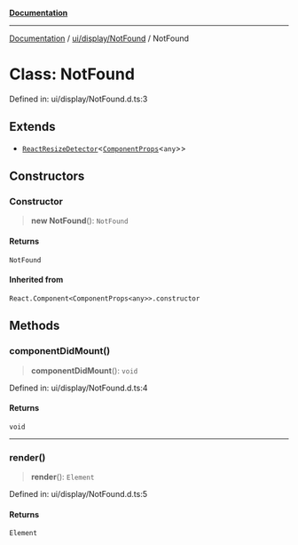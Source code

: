[**Documentation**](../../../../index.md)

***

[Documentation](../../../../index.md) / [ui/display/NotFound](../index.md) / NotFound

# Class: NotFound

Defined in: ui/display/NotFound.d.ts:3

## Extends

- [`ReactResizeDetector`](../../../../perspective-client/variables/ReactResizeDetector.md)\<[`ComponentProps`](../../../../api/component/Component/interfaces/ComponentProps.md)\<`any`\>\>

## Constructors

### Constructor

> **new NotFound**(): `NotFound`

#### Returns

`NotFound`

#### Inherited from

`React.Component<ComponentProps<any>>.constructor`

## Methods

### componentDidMount()

> **componentDidMount**(): `void`

Defined in: ui/display/NotFound.d.ts:4

#### Returns

`void`

***

### render()

> **render**(): `Element`

Defined in: ui/display/NotFound.d.ts:5

#### Returns

`Element`
